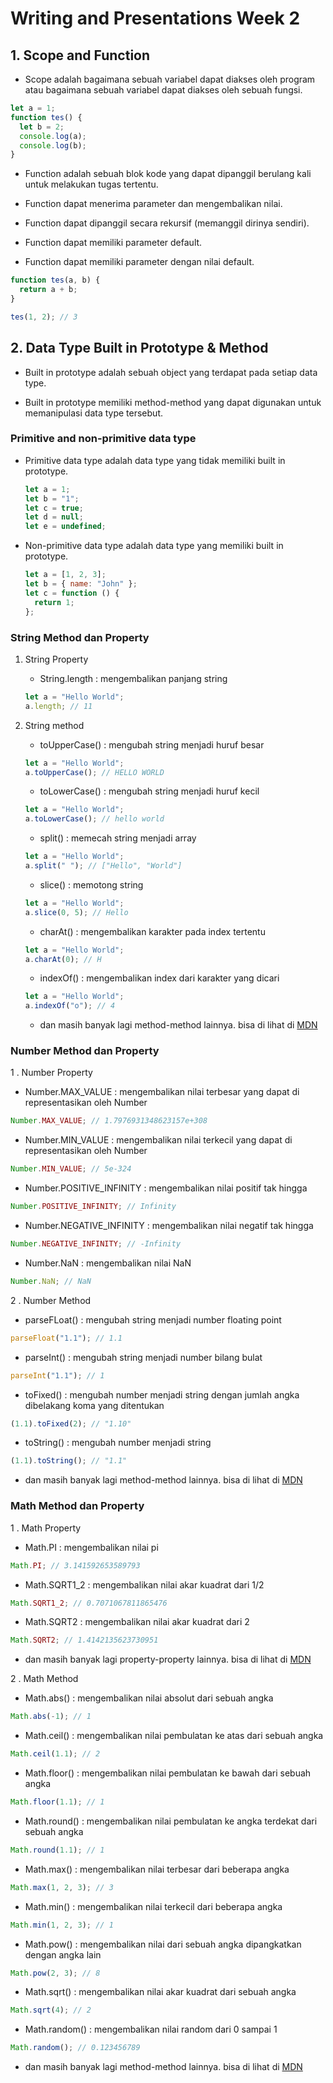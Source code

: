 # Writing and Presentations Week 2

## 1. Scope and Function

- Scope adalah bagaimana sebuah variabel dapat diakses oleh program atau bagaimana sebuah variabel dapat diakses oleh sebuah fungsi.
<!-- contoh scope -->

```javascript
let a = 1;
function tes() {
  let b = 2;
  console.log(a);
  console.log(b);
}
```

- Function adalah sebuah blok kode yang dapat dipanggil berulang kali untuk melakukan tugas tertentu.

- Function dapat menerima parameter dan mengembalikan nilai.

- Function dapat dipanggil secara rekursif (memanggil dirinya sendiri).

- Function dapat memiliki parameter default.

- Function dapat memiliki parameter dengan nilai default.

<!-- Contoh Function -->

```javascript
function tes(a, b) {
  return a + b;
}

tes(1, 2); // 3
```

## 2. Data Type Built in Prototype & Method

- Built in prototype adalah sebuah object yang terdapat pada setiap data type.

- Built in prototype memiliki method-method yang dapat digunakan untuk memanipulasi data type tersebut.

### Primitive and non-primitive data type

- Primitive data type adalah data type yang tidak memiliki built in prototype.
  <!-- contoh -->

  ```javascript
  let a = 1;
  let b = "1";
  let c = true;
  let d = null;
  let e = undefined;
  ```

- Non-primitive data type adalah data type yang memiliki built in prototype.
  <!-- contoh -->

  ```javascript
  let a = [1, 2, 3];
  let b = { name: "John" };
  let c = function () {
    return 1;
  };
  ```

### String Method dan Property

1. String Property

   - String.length : mengembalikan panjang string

   ```javascript
   let a = "Hello World";
   a.length; // 11
   ```

2. String method

   - toUpperCase() : mengubah string menjadi huruf besar

   ```javascript
   let a = "Hello World";
   a.toUpperCase(); // HELLO WORLD
   ```

   - toLowerCase() : mengubah string menjadi huruf kecil

   ```javascript
   let a = "Hello World";
   a.toLowerCase(); // hello world
   ```

   - split() : memecah string menjadi array

   ```javascript
   let a = "Hello World";
   a.split(" "); // ["Hello", "World"]
   ```

   - slice() : memotong string

   ```javascript
   let a = "Hello World";
   a.slice(0, 5); // Hello
   ```

   - charAt() : mengembalikan karakter pada index tertentu

   ```javascript
   let a = "Hello World";
   a.charAt(0); // H
   ```

   - indexOf() : mengembalikan index dari karakter yang dicari

   ```javascript
   let a = "Hello World";
   a.indexOf("o"); // 4
   ```

   - dan masih banyak lagi method-method lainnya.
     bisa di lihat di [MDN](https://developer.mozilla.org/en-US/docs/Web/JavaScript/Reference/Global_Objects/String)

### Number Method dan Property

1 . Number Property

- Number.MAX_VALUE : mengembalikan nilai terbesar yang dapat di representasikan oleh Number

```javascript
Number.MAX_VALUE; // 1.7976931348623157e+308
```

- Number.MIN_VALUE : mengembalikan nilai terkecil yang dapat di representasikan oleh Number

```javascript
Number.MIN_VALUE; // 5e-324
```

- Number.POSITIVE_INFINITY : mengembalikan nilai positif tak hingga

```javascript
Number.POSITIVE_INFINITY; // Infinity
```

- Number.NEGATIVE_INFINITY : mengembalikan nilai negatif tak hingga

```javascript
Number.NEGATIVE_INFINITY; // -Infinity
```

- Number.NaN : mengembalikan nilai NaN

```javascript
Number.NaN; // NaN
```

2 . Number Method

- parseFLoat() : mengubah string menjadi number floating point

```javascript
parseFloat("1.1"); // 1.1
```

- parseInt() : mengubah string menjadi number bilang bulat

```javascript
parseInt("1.1"); // 1
```

- toFixed() : mengubah number menjadi string dengan jumlah angka dibelakang koma yang ditentukan

```javascript
(1.1).toFixed(2); // "1.10"
```

- toString() : mengubah number menjadi string

```javascript
(1.1).toString(); // "1.1"
```

- dan masih banyak lagi method-method lainnya.
  bisa di lihat di [MDN](https://developer.mozilla.org/en-US/docs/Web/JavaScript/Reference/Global_Objects/Number)

### Math Method dan Property

1 . Math Property

- Math.PI : mengembalikan nilai pi

```javascript
Math.PI; // 3.141592653589793
```

- Math.SQRT1_2 : mengembalikan nilai akar kuadrat dari 1/2

```javascript
Math.SQRT1_2; // 0.7071067811865476
```

- Math.SQRT2 : mengembalikan nilai akar kuadrat dari 2

```javascript
Math.SQRT2; // 1.4142135623730951
```

- dan masih banyak lagi property-property lainnya.
  bisa di lihat di [MDN](https://developer.mozilla.org/en-US/docs/Web/JavaScript/Reference/Global_Objects/Math)

2 . Math Method

- Math.abs() : mengembalikan nilai absolut dari sebuah angka

```javascript
Math.abs(-1); // 1
```

- Math.ceil() : mengembalikan nilai pembulatan ke atas dari sebuah angka

```javascript
Math.ceil(1.1); // 2
```

- Math.floor() : mengembalikan nilai pembulatan ke bawah dari sebuah angka

```javascript
Math.floor(1.1); // 1
```

- Math.round() : mengembalikan nilai pembulatan ke angka terdekat dari sebuah angka

```javascript
Math.round(1.1); // 1
```

- Math.max() : mengembalikan nilai terbesar dari beberapa angka

```javascript
Math.max(1, 2, 3); // 3
```

- Math.min() : mengembalikan nilai terkecil dari beberapa angka

```javascript
Math.min(1, 2, 3); // 1
```

- Math.pow() : mengembalikan nilai dari sebuah angka dipangkatkan dengan angka lain

```javascript
Math.pow(2, 3); // 8
```

- Math.sqrt() : mengembalikan nilai akar kuadrat dari sebuah angka

```javascript
Math.sqrt(4); // 2
```

- Math.random() : mengembalikan nilai random dari 0 sampai 1

```javascript
Math.random(); // 0.123456789
```

- dan masih banyak lagi method-method lainnya.
  bisa di lihat di [MDN](https://developer.mozilla.org/en-US/docs/Web/JavaScript/Reference/Global_Objects/Math)

